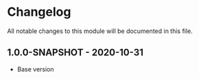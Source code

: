 # Changelog

All notable changes to this module will be documented in this file.

## 1.0.0-SNAPSHOT - 2020-10-31

- Base version
